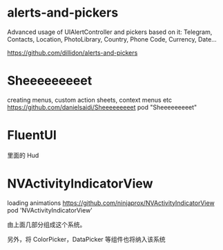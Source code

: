 #  alerts-and-pickers

Advanced usage of UIAlertController and pickers based on it: Telegram, Contacts, Location, PhotoLibrary, Country, Phone Code, Currency, Date...

https://github.com/dillidon/alerts-and-pickers



# Sheeeeeeeeet
creating menus, custom action sheets, context menus etc 
https://github.com/danielsaidi/Sheeeeeeeeet
pod "Sheeeeeeeeet"


# FluentUI
里面的 Hud


# NVActivityIndicatorView
loading animations https://github.com/ninjaprox/NVActivityIndicatorView
pod 'NVActivityIndicatorView'


由上面几部分组成这个系统。


另外，将 ColorPicker，DataPicker 等组件也将纳入该系统
